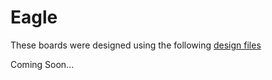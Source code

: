 # Eagle

These boards were designed using the following [design files](../../template/eaglecad/)

Coming Soon...


